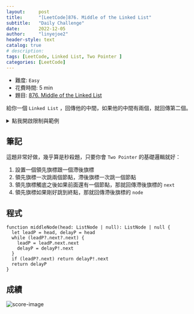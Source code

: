 ```yaml
---
layout:     post
title:      "[LeetCode]876. Middle of the Linked List"
subtitle:   "Daily Challenge"
date:       2022-12-05
author:     "linyejoe2"
header-style: text
catalog: true
# description: 
tags: [LeetCode, Linked List, Two Pointer ]
categories: [LeetCode]
---
```


+ 難度: `Easy`
+ 花費時間: 5 min
+ 題目: [876. Middle of the Linked List](https://leetcode.com/problems/middle-of-the-linked-list/)

給你一個 `Linked List` ，回傳他的中間，如果他的中間有兩個，就回傳第二個。
<!--more-->

<details><summary>點我開啟限制與範例</summary>

**限制:**

-   The number of nodes in the list is in the range `[1, 100]`.
-   `1 <= Node.val <= 100`

**Example 1:**

![example-image-1](https://assets.leetcode.com/uploads/2021/07/23/lc-midlist1.jpg)

```=
Input: head = [1,2,3,4,5]
Output: [3,4,5]
Explanation: The middle node of the list is node 3.
```

**Example 2:**

![example-image-1](https://assets.leetcode.com/uploads/2021/07/23/lc-midlist2.jpg)

```=
Input: head = [1,2,3,4,5,6]
Output: [4,5,6]
Explanation: Since the list has two middle nodes with values 3 and 4, we return the second one.
```

**Definition for singly-linked list.**

```TS=
class ListNode {
  val: number
  next: ListNode | null
  constructor(val?: number, next?: ListNode | null) {
    this.val = (val === undefined ? 0 : val)
    this.next = (next === undefined ? null : next)
  }
}
```

</details>

<!-- <details><summary>點我開啟思路</summary>

<p class="text-h2"> 思路 </p>

</details> -->

## 筆記

這題非常好做，幾乎算是秒殺題，只要你會 `Two Pointer` 的基礎邏輯就好：

1. 設置一個領先旗標跟一個滯後旗標
2. 領先旗標一次跳兩個節點，滯後旗標一次跳一個節點
3. 領先旗標觸底之後如果前面還有一個節點，那就回傳滯後旗標的 `next`
4. 領先旗標如果剛好跳到終點，那就回傳滯後旗標的 `node`

## 程式

```ts=
function middleNode(head: ListNode | null): ListNode | null {
  let leadP = head, delayP = head
  while (leadP?.next?.next) {
    leadP = leadP.next.next
    delayP = delayP!.next
  }
  if (leadP?.next) return delayP!.next
  return delayP
}

```

## 成績

<!-- Language|Runtime|Beats|Memory Usage|Beats
-|-|-|-|-
TS iterative|91 ms|74.63%|44.7 MB|18.41%
TS recursive|80 ms|82.21%|43.9 MB|87.98% -->

![score-image](https://i.imgur.com/yQ1CxD5.png)

<!-- ##### 參考資料

+ [discuss]

[discuss]: https://leetcode.com/problems/house-robber/discuss/156523/From-good-to-great.-How-to-approach-most-of-DP-problems. -->
